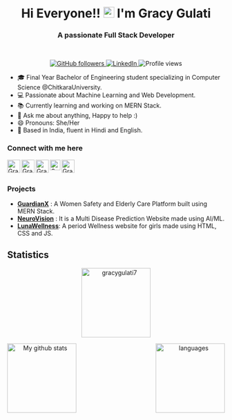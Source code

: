 <h1 align="center">Hi Everyone!! <img src="https://media.giphy.com/media/hvRJCLFzcasrR4ia7z/giphy.gif" width="25px"> I'm Gracy Gulati</h1>
<h3 align="center">A passionate Full Stack Developer</h3>
<br>

<p align="center">
  <a href="https://github.com/gracygulati7">
    <img src="https://img.shields.io/github/followers/gracygulati7?label=follow&style=social" alt="GitHub followers">
  </a>
  <a href="https://www.linkedin.com/in/gracy-gulati-956061292/">
    <img src="https://img.shields.io/badge/-Gracy%20Gulati-blue?style=flat-square&logo=Linkedin&logoColor=white" alt="LinkedIn">
  </a>
  <img src="https://komarev.com/ghpvc/?username=gracygulati7&label=Visitors&color=blue&style=plastic" alt="Profile views">
</p>


- 🎓 Final Year Bachelor of Engineering student specializing in Computer Science @ChitkaraUniversity.
- 💻 Passionate about Machine Learning and Web Development.
- 📚 Currently learning and working on MERN Stack.
- 💬 Ask me about anything, Happy to help :)
- 😄 Pronouns: She/Her
- 📍 Based in India, fluent in Hindi and English.

### Connect with me here

<a href="https://www.linkedin.com/in/gracy-gulati-956061292/">
<img align="left" alt="Gracy Gulati | Linkedin" width="30px" src="https://img.icons8.com/color/48/000000/linkedin.png"/>
</a>

<a href="https://twitter.com/Gracy_Gulati?lang=en">
<img align="left" alt="Gracy Gulati | Twitter" width="30px" src="https://img.icons8.com/color/48/000000/twitter.png" />
</a> 

<a href="https://www.instagram.com/gracy_gulati/">
<img align="left" alt="Gracy Gulati | Instagram" width="30px" src="https://img.icons8.com/fluent/48/000000/instagram-new.png" />
</a>

<a href="https://leetcode.com/u/gracy_gulati/">
<img align="left" alt="Gracy Gulati | Leetcode" width="24px" src="https://cdn.iconscout.com/icon/free/png-512/leetcode-3628885-3030025.png" />
</a>

<a href="mailto:gracy331.be22@chitkara.edu.in">
  <img align="left" alt="Gracy Gulati | Email" width="30px" src="https://static.vecteezy.com/system/resources/previews/020/964/377/non_2x/gmail-mail-icon-for-web-design-free-png.png" />
</a>

<br><br>

### Projects

- **[GuardianX](https://guardian-x.vercel.app)** : A Women Safety and Elderly Care Platform built using MERN Stack.
- **[NeuroVision](https://multiple-disease-prediction-apse-aiml.streamlit.app/)** : It is a Multi Disease Prediction Website made using AI/ML. 
- **[LunaWellness](https://gracygulati7.github.io/LunaWellness/)**: A period Wellness website for girls made using HTML, CSS and JS.

## Statistics

<p align="center">
<img height="160"  src="https://github-readme-streak-stats.herokuapp.com/?user=gracygulati7&theme=tokyonight" alt="gracygulati7"/> 
</p>

<p align="center">
<img align="left" src="https://github-readme-stats.vercel.app/api?username=gracygulati7&show_icons=true&theme=tokyonight" alt="My github stats" height="160"/></p>

<p align="center">
<img align="right" height= "160" src="https://github-readme-stats.vercel.app/api/top-langs/?username=gracygulati7&layout=compact&theme=tokyonight" alt="languages"/> 
</p>
